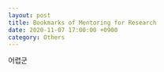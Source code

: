 ```yaml
---
layout: post
title: Bookmarks of Mentoring for Research
date: 2020-11-07 17:00:00 +0900
category: Others
---
```



어렵군